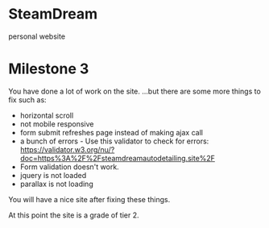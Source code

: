# SteamDream
personal website

# Milestone 3
You have done a lot of work on the site.
...but there are some more things to fix such as:

- horizontal scroll
- not mobile responsive
- form submit refreshes page instead of making ajax call
- a bunch of errors - Use this validator to check for errors: https://validator.w3.org/nu/?doc=https%3A%2F%2Fsteamdreamautodetailing.site%2F
- Form validation doesn't work.
- jquery is not loaded 
- parallax is not loading

You will have a nice site after fixing these things.

At this point the site is a grade of tier 2.
